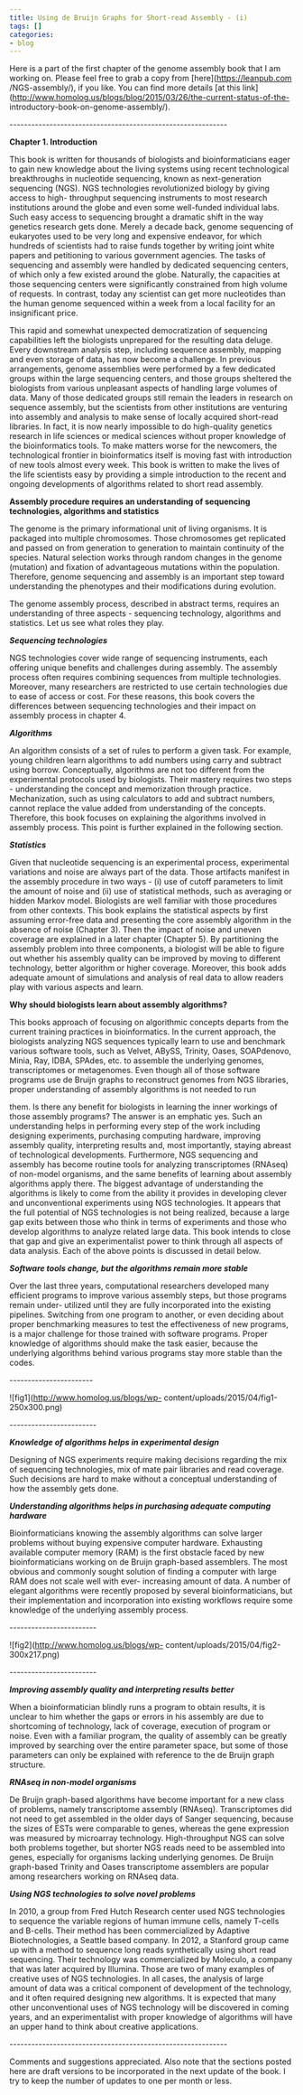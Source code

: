 ```yaml
---
title: Using de Bruijn Graphs for Short-read Assembly - (i)
tags: []
categories:
- blog
---
```

Here is a part of the first chapter of the genome assembly book that I am
working on. Please feel free to grab a copy from [here](https://leanpub.com
/NGS-assembly/), if you like. You can find more details [at this
link](http://www.homolog.us/blogs/blog/2015/03/26/the-current-status-of-the-
introductory-book-on-genome-assembly/).
<!--more-->

\------------------------------------------------------------

**Chapter 1. Introduction**

This book is written for thousands of biologists and bioinformaticians eager
to gain new knowledge about the living systems using recent technological
breakthroughs in nucleotide sequencing, known as next-generation sequencing
(NGS). NGS technologies revolutionized biology by giving access to high-
throughput sequencing instruments to most research institutions around the
globe and even some well-funded individual labs. Such easy access to
sequencing brought a dramatic shift in the way genetics research gets done.
Merely a decade back, genome sequencing of eukaryotes used to be very long and
expensive endeavor, for which hundreds of scientists had to raise funds
together by writing joint white papers and petitioning to various government
agencies. The tasks of sequencing and assembly were handled by dedicated
sequencing centers, of which only a few existed around the globe. Naturally,
the capacities at those sequencing centers were significantly constrained from
high volume of requests. In contrast, today any scientist can get more
nucleotides than the human genome sequenced within a week from a local
facility for an insignificant price.

This rapid and somewhat unexpected democratization of sequencing capabilities
left the biologists unprepared for the resulting data deluge. Every downstream
analysis step, including sequence assembly, mapping and even storage of data,
has now become a challenge. In previous arrangements, genome assemblies were
performed by a few dedicated groups within the large sequencing centers, and
those groups sheltered the biologists from various unpleasant aspects of
handling large volumes of data. Many of those dedicated groups still remain
the leaders in research on sequence assembly, but the scientists from other
institutions are venturing into assembly and analysis to make sense of locally
acquired short-read libraries. In fact, it is now nearly impossible to do
high-quality genetics research in life sciences or medical sciences without
proper knowledge of the bioinformatics tools. To make matters worse for the
newcomers, the technological frontier in bioinformatics itself is moving fast
with introduction of new tools almost every week. This book is written to make
the lives of the life scientists easy by providing a simple introduction to
the recent and ongoing developments of algorithms related to short read
assembly.

**Assembly procedure requires an understanding of sequencing technologies, algorithms and statistics**

The genome is the primary informational unit of living organisms. It is
packaged into multiple chromosomes. Those chromosomes get replicated and
passed on from generation to generation to maintain continuity of the species.
Natural selection works through random changes in the genome (mutation) and
fixation of advantageous mutations within the population. Therefore, genome
sequencing and assembly is an important step toward understanding the
phenotypes and their modifications during evolution.

The genome assembly process, described in abstract terms, requires an
understanding of three aspects - sequencing technology, algorithms and
statistics. Let us see what roles they play.

**_Sequencing technologies_**

NGS technologies cover wide range of sequencing instruments, each offering
unique benefits and challenges during assembly. The assembly process often
requires combining sequences from multiple technologies. Moreover, many
researchers are restricted to use certain technologies due to ease of access
or cost. For these reasons, this book covers the differences between
sequencing technologies and their impact on assembly process in chapter 4.

**_Algorithms_**

An algorithm consists of a set of rules to perform a given task. For example,
young children learn algorithms to add numbers using carry and subtract using
borrow. Conceptually, algorithms are not too different from the experimental
protocols used by biologists. Their mastery requires two steps - understanding
the concept and memorization through practice. Mechanization, such as using
calculators to add and subtract numbers, cannot replace the value added from
understanding of the concepts. Therefore, this book focuses on explaining the
algorithms involved in assembly process. This point is further explained in
the following section.

**_Statistics_**

Given that nucleotide sequencing is an experimental process, experimental
variations and noise are always part of the data. Those artifacts manifest in
the assembly procedure in two ways - (i) use of cutoff parameters to limit the
amount of noise and (ii) use of statistical methods, such as averaging or
hidden Markov model. Biologists are well familiar with those procedures from
other contexts. This book explains the statistical aspects by first assuming
error-free data and presenting the core assembly algorithm in the absence of
noise (Chapter 3). Then the impact of noise and uneven coverage are explained
in a later chapter (Chapter 5). By partitioning the assembly problem into
three components, a biologist will be able to figure out whether his assembly
quality can be improved by moving to different technology, better algorithm or
higher coverage. Moreover, this book adds adequate amount of simulations and
analysis of real data to allow readers play with various aspects and learn.

**Why should biologists learn about assembly algorithms?**

This books approach of focusing on algorithmic concepts departs from the
current training practices in bioinformatics. In the current approach, the
biologists analyzing NGS sequences typically learn to use and benchmark
various software tools, such as Velvet, ABySS, Trinity, Oases, SOAPdenovo,
Minia, Ray, IDBA, SPAdes, etc. to assemble the underlying genomes,
transcriptomes or metagenomes. Even though all of those software programs use
de Bruijn graphs to reconstruct genomes from NGS libraries, proper
understanding of assembly algorithms is not needed to run

them. Is there any benefit for biologists in learning the inner workings of
those assembly programs? The answer is an emphatic yes. Such an understanding
helps in performing every step of the work including designing experiments,
purchasing computing hardware, improving assembly quality, interpreting
results and, most importantly, staying abreast of technological developments.
Furthermore, NGS sequencing and assembly has become routine tools for
analyzing transcriptomes (RNAseq) of non-model organisms, and the same
benefits of learning about assembly algorithms apply there. The biggest
advantage of understanding the algorithms is likely to come from the ability
it provides in developing clever and unconventional experiments using NGS
technologies. It appears that the full potential of NGS technologies is not
being realized, because a large gap exits between those who think in terms of
experiments and those who develop algorithms to analyze related large data.
This book intends to close that gap and give an experimentalist power to think
through all aspects of data analysis. Each of the above points is discussed in
detail below.

**_Software tools change, but the algorithms remain more stable_**

Over the last three years, computational researchers developed many efficient
programs to improve various assembly steps, but those programs remain under-
utilized until they are fully incorporated into the existing pipelines.
Switching from one program to another, or even deciding about proper
benchmarking measures to test the effectiveness of new programs, is a major
challenge for those trained with software programs. Proper knowledge of
algorithms should make the task easier, because the underlying algorithms
behind various programs stay more stable than the codes.

\-----------------------

![fig1](http://www.homolog.us/blogs/wp-
content/uploads/2015/04/fig1-250x300.png)

\------------------------

**_Knowledge of algorithms helps in experimental design_**

Designing of NGS experiments require making decisions regarding the mix of
sequencing technologies, mix of mate pair libraries and read coverage. Such
decisions are hard to make without a conceptual understanding of how the
assembly gets done.

**_Understanding algorithms helps in purchasing adequate computing hardware_**

Bioinformaticians knowing the assembly algorithms can solve larger problems
without buying expensive computer hardware. Exhausting available computer
memory (RAM) is the first obstacle faced by new bioinformaticians working on
de Bruijn graph-based assemblers. The most obvious and commonly sought
solution of finding a computer with large RAM does not scale well with ever-
increasing amount of data. A number of elegant algorithms were recently
proposed by several bioinformaticians, but their implementation and
incorporation into existing workflows require some knowledge of the underlying
assembly process.

\------------------------

![fig2](http://www.homolog.us/blogs/wp-
content/uploads/2015/04/fig2-300x217.png)

\------------------------

**_Improving assembly quality and interpreting results better_**

When a bioinformatician blindly runs a program to obtain results, it is
unclear to him whether the gaps or errors in his assembly are due to
shortcoming of technology, lack of coverage, execution of program or noise.
Even with a familiar program, the quality of assembly can be greatly improved
by searching over the entire parameter space, but some of those parameters can
only be explained with reference to the de Bruijn graph structure.

**_RNAseq in non-model organisms_**

De Bruijn graph-based algorithms have become important for a new class of
problems, namely transcriptome assembly (RNAseq). Transcriptomes did not need
to get assembled in the older days of Sanger sequencing, because the sizes of
ESTs were comparable to genes, whereas the gene expression was measured by
microarray technology. High-throughput NGS can solve both problems together,
but shorter NGS reads need to be assembled into genes, especially for
organisms lacking underlying genomes. De Bruijn graph-based Trinity and Oases
transcriptome assemblers are popular among researchers working on RNAseq data.

**_Using NGS technologies to solve novel problems_**

In 2010, a group from Fred Hutch Research center used NGS technologies to
sequence the variable regions of human immune cells, namely T-cells and
B-cells. Their method has been commercialized by Adaptive Biotechnologies, a
Seattle based company. In 2012, a Stanford group came up with a method to
sequence long reads synthetically using short read sequencing. Their
technology was commercialized by Moleculo, a company that was later acquired
by Illumina. Those are two of many examples of creative uses of NGS
technologies. In all cases, the analysis of large amount of data was a
critical component of development of the technology, and it often required
designing new algorithms. It is expected that many other unconventional uses
of NGS technology will be discovered in coming years, and an experimentalist
with proper knowledge of algorithms will have an upper hand to think about
creative applications.

\------------------------------------------------------------

Comments and suggestions appreciated. Also note that the sections posted here
are draft versions to be incorporated in the next update of the book. I try to
keep the number of updates to one per month or less.

